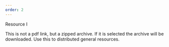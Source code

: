 ```yaml
---
order: 2
---
```


Resource I

This is not a pdf link, but a zipped archive. If it is selected the archive will be downloaded. Use this to distributed general resources.